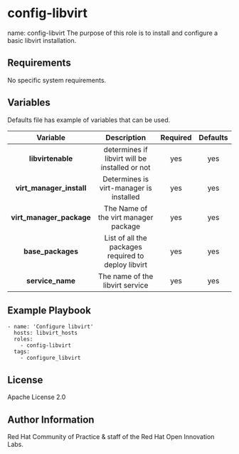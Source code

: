 config-libvirt
==============

name: config-libvirt
The purpose of this role is to install and configure a basic libvirt installation. 

Requirements
------------

No specific system requirements.

Variables
------------------

Defaults file has example of variables that can be used. 

| Variable | Description | Required | Defaults |
|:--------:|:-----------:|:--------:|:--------:|
|**libvirtenable**|  determines if libvirt will be installed or not | yes | yes |
|**virt_manager_install**| Determines is virt-manager is installed | yes | yes |
|**virt_manager_package**| The Name of the virt manager package| yes | yes |
|**base_packages**| List of all the packages required to deploy libvirt | yes | yes |
|**service_name**| The name of the libvirt service | yes | yes |


Example Playbook
----------------

```
- name: 'Configure libvirt'
  hosts: libvirt_hosts
  roles:
    - config-libvirt
  tags: 
    - configure_libvirt
```

License
-------

Apache License 2.0

Author Information
------------------

Red Hat Community of Practice & staff of the Red Hat Open Innovation Labs.